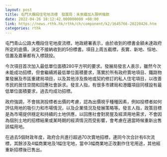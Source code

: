```yaml
---
layout: post
title: 屯門大欖段住宅地流標　發展局：未來續加入限呎條款
date: 2022-04-26 18:12:42.000000000 +08:00
link: https://news.rthk.hk/rthk/ch/component/k2/1645766-20220426.htm
categories: rthk
---
```


屯門青山公路大欖段住宅地皮流標，地政總署表示，由於收到的標書金額未達政府所定的底價，決定不接納收到的5份標書。項目上周五截標，長實、新地、恒地、信置及嘉華都有入標競投。

今次項目首次加入最低單位面積280平方呎的要求。發展局發言人表示，雖然今次未能成功招標，但會繼續將最低單位面積要求，落實於所有政府賣地項目、鐵路物業發展及市區重建局項目，以及其他涉及換地或契約修訂的私人住宅項目，以改善市民的居住空間和回應社會訴求。發言人指，有很多市建局和港鐵項目同樣設有最低單位面積要求，過去均成功招標。

政府強調，不會揣測投標者出價的考慮，認為出價視乎種種因素，例如投標者如何評估用地的吸引力和市場情況，以及企業情況及發展策略等。發言人指，政策目標是為市場提供穩定和持續的土地供應，以回應社會對房屋及經濟用地需求，不會因為個別土地的招標結果或某時期的經濟情況而受影響，會考慮在適當時候重新出售該幅用地。

在過去5個財政年度，政府合共進行超過70次賣地招標，連同今次合計有6次流標，其餘涉及4幅商業地及1幅住宅地，當中3幅商業地正改劃作住宅用途，其他經重新招標後已售出。

